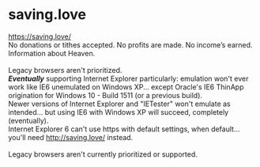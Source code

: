 # saving.love

https://saving.love/ <br>
No donations or tithes accepted. No profits are made. No income’s earned. <br>
Information about Heaven. <br><br>
Legacy browsers aren't prioritized. <br>
<i><b>Eventually</b></i> supporting Internet Explorer particularly: emulation won't ever work like IE6 unemulated on Windows XP... except Oracle's IE6 ThinApp origination for Windows 10 - Build 1511 (or a previous build). <br>
Newer versions of Internet Explorer and "IETester" won't emulate as intended... but using IE6 with Windows XP will succeed, completely (eventually). <br>
Internet Explorer 6 can't use https with default settings, when default... you'll need http://saving.love/ instead. <br><br>
Legacy browsers aren't currently prioritized or supported.
